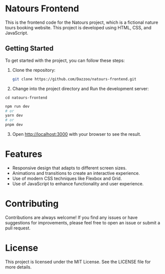 # Natours Frontend

This is the frontend code for the Natours project, which is a fictional nature tours booking website. This project is developed using HTML, CSS, and JavaScript. 

## Getting Started

To get started with the project, you can follow these steps:

1. Clone the repository:

   ```bash
   git clone https://github.com/Dazzoo/natours-frontend.git

2. Change into the project directory and Run the development server:

```
cd natours-frontend
```

```bash
npm run dev
# or
yarn dev
# or
pnpm dev
```

3. Open [http://localhost:3000](http://localhost:3000) with your browser to see the result.

# Features

* Responsive design that adapts to different screen sizes.
* Animations and transitions to create an interactive experience.
* Use of modern CSS techniques like Flexbox and Grid.
* Use of JavaScript to enhance functionality and user experience.

# Contributing
Contributions are always welcome! If you find any issues or have suggestions for improvements, please feel free to open an issue or submit a pull request.

# License
This project is licensed under the MIT License. See the LICENSE file for more details.